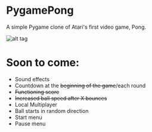 # PygamePong
A simple Pygame clone of Atari's first video game, Pong. 

![alt tag](https://github.com/Joshalexjacobs/joshalexjacobs.github.io/blob/master/img/pong.png?raw=true)

# Soon to come:
* Sound effects
* Countdown at the ~~beginning of the game~~/each round
* ~~Functioning score~~
* ~~Increased ball speed after X bounces~~
* Local Multiplayer
* Ball starts in random direction
* Start menu
* Pause menu

